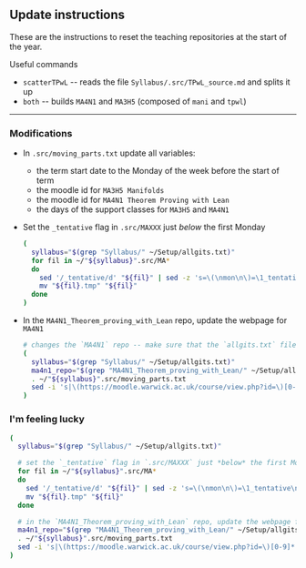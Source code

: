 ## Update instructions

These are the instructions to reset the teaching repositories at the start of the year.

Useful commands
* `scatterTPwL` -- reads the file `Syllabus/.src/TPwL_source.md` and splits it up
* `both` -- builds `MA4N1` and `MA3H5` (composed of `mani` and `tpwl`)

---

###  Modifications

* In `.src/moving_parts.txt` update all variables:
  * the term start date to the Monday of the week before the start of term
  * the moodle id for `MA3H5 Manifolds`
  * the moodle id for `MA4N1 Theorem Proving with Lean`
  * the days of the support classes for `MA3H5` and `MA4N1`

* Set the `_tentative` flag in `.src/MAXXX` just *below* the first Monday
  ```bash
  (
    syllabus="$(grep "Syllabus/" ~/Setup/allgits.txt)"
    for fil in ~/"${syllabus}".src/MA*
    do
      sed '/_tentative/d' "${fil}" | sed -z 's=\(\nmon\n\)=\1_tentative\n=1' > "${fil}.tmp"
      mv "${fil}.tmp" "${fil}"
    done
  )
  ```

* In the `MA4N1_Theorem_proving_with_Lean` repo, update the webpage for `MA4N1`
  ```bash
  # changes the `MA4N1` repo -- make sure that the `allgits.txt` file is up to date!
  (
    syllabus="$(grep "Syllabus/" ~/Setup/allgits.txt)"
    ma4n1_repo="$(grep "MA4N1_Theorem_proving_with_Lean/" ~/Setup/allgits.txt)README.md"
    . ~/"${syllabus}".src/moving_parts.txt
    sed -i 's|\(https://moodle.warwick.ac.uk/course/view.php?id=\)[0-9]*|\1'"${ma4n1_id}"'|' ~/"${ma4n1_repo}"
  )
  ```

### I'm feeling lucky

```bash
(
  syllabus="$(grep "Syllabus/" ~/Setup/allgits.txt)"

  # set the `_tentative` flag in `.src/MAXXX` just *below* the first Monday
  for fil in ~/"${syllabus}".src/MA*
  do
    sed '/_tentative/d' "${fil}" | sed -z 's=\(\nmon\n\)=\1_tentative\n=1' > "${fil}.tmp"
    mv "${fil}.tmp" "${fil}"
  done

  # in the `MA4N1_Theorem_proving_with_Lean` repo, update the webpage for `MA4N1`
  ma4n1_repo="$(grep "MA4N1_Theorem_proving_with_Lean/" ~/Setup/allgits.txt)README.md"
  . ~/"${syllabus}".src/moving_parts.txt
  sed -i 's|\(https://moodle.warwick.ac.uk/course/view.php?id=\)[0-9]*|\1'"${ma4n1_id}"'|' ~/"${ma4n1_repo}"
)
```
